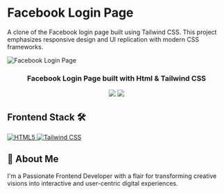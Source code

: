 # Facebook Login Page
A clone of the Facebook login page built using Tailwind CSS. This project emphasizes responsive design and UI replication with modern CSS frameworks.

![Facebook Login Page](https://github.com/user-attachments/assets/c628bf14-8f10-4c7a-aa50-6932f6d4fc61)

<div align="center">
<h3>Facebook Login Page built with Html & Tailwind CSS</h5>
</div>

<p align="center">
    <img src="[https://img.shields.io/github/forks/kartikaysharma2004/surelysimpleart?style=for-the-badge]" />
  <a href="https://fbloginn.netlify.app/">
    <img src="https://img.shields.io/static/v1?label=&message=View%20Demo&style=for-the-badge&color=black&logo=vercel" />
  </a>
</p>


## Frontend Stack 🛠️

<a href="https://html.com/" target="_blank" rel="noreferrer">
    <img src="https://img.shields.io/badge/html5-%23E34F26.svg?style=for-the-badge&logo=html5&logoColor=white" alt="HTML5" />
  </a>
<a href="https://tailwindcss.com/" target="_blank" rel="noreferrer">
<img src="https://img.shields.io/badge/tailwindcss-%2338B2AC.svg?style=for-the-badge&logo=tailwind-css&logoColor=white" alt="Tailwind CSS" />
  </a>



## 🚀 About Me
I'm a Passionate Frontend Developer with a flair for transforming creative visions into interactive and user-centric digital experiences.
